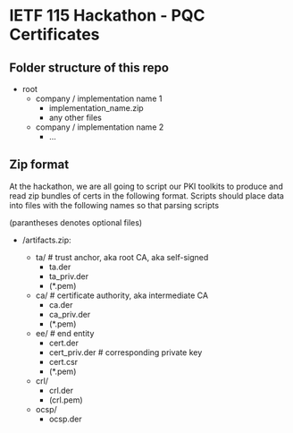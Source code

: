 # IETF 115 Hackathon - PQC Certificates

## Folder structure of this repo

- root
  - company / implementation name 1
    - implementation_name.zip
    - any other files
  - company / implementation name 2
    - ...



## Zip format

At the hackathon, we are all going to script our PKI toolkits to produce and read zip bundles of certs in the following format. Scripts should place data into files with the following names so that parsing scripts 

(parantheses denotes optional files)

- <alg oid>/artifacts.zip:
    - ta/     # trust anchor, aka root CA, aka self-signed
        - ta.der
        - ta_priv.der
        - (*.pem)
    - ca/     # certificate authority, aka intermediate CA
        - ca.der
        - ca_priv.der
        - (*.pem)
    - ee/     # end entity
        - cert.der
        - cert_priv.der    # corresponding private key
        - cert.csr
        - (*.pem)
    - crl/
        - crl.der
        - (crl.pem)
    - ocsp/
        - ocsp.der
